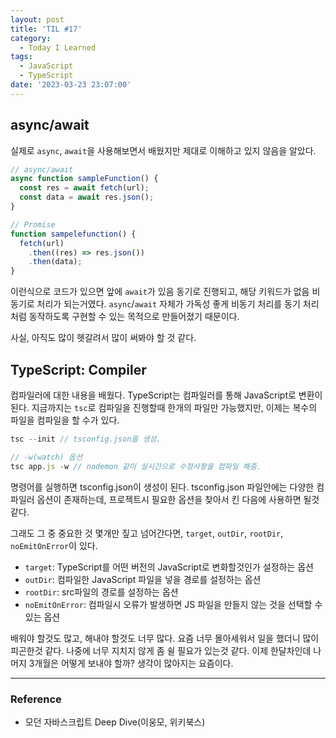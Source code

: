```yaml
---
layout: post
title: 'TIL #17'
category:
  - Today I Learned
tags:
  - JavaScript
  - TypeScript
date: '2023-03-23 23:07:00'
---
```


## async/await

실제로 `async`, `await`을 사용해보면서 배웠지만 제대로 이해하고 있지 않음을 알았다.

```jsx
// async/await
async function sampleFunction() {
  const res = await fetch(url);
  const data = await res.json();
}

// Promise
function sampelefunction() {
  fetch(url)
    .then((res) => res.json())
    .then(data);
}
```

이런식으로 코드가 있으면 앞에 `await`가 있음 동기로 진행되고, 해당 키워드가 없음 비동기로 처리가 되는거였다. `async`/`await` 자체가 가독성 좋게 비동기 처리를 동기 처리처럼 동작하도록 구현할 수 있는 목적으로 만들어졌기 때문이다.

사실, 아직도 많이 헷갈려서 많이 써봐야 할 것 같다.

## TypeScript: Compiler

컴파일러에 대한 내용을 배웠다. TypeScript는 컴파일러를 통해 JavaScript로 변환이 된다. 지금까지는 `tsc`로 컴파일을 진행할때 한개의 파일만 가능했지만, 이제는 복수의 파일을 컴파일을 할 수가 있다.

```jsx
tsc --init // tsconfig.json을 생성.

// -w(watch) 옵션
tsc app.js -w // nodemon 같이 실시간으로 수정사항을 컴파일 해줌.
```

명령어를 실행하면 tsconfig.json이 생성이 된다. tsconfig.json 파일안에는 다양한 컴파일러 옵션이 존재하는데, 프로젝트시 필요한 옵션을 찾아서 킨 다음에 사용하면 될것 같다.

그래도 그 중 중요한 것 몇개만 짚고 넘어간다면, `target`, `outDir`, `rootDir`, `noEmitOnError`이 있다.

- `target`: TypeScript를 어떤 버전의 JavaScript로 변화할것인가 설정하는 옵션
- `outDir`: 컴파일한 JavaScript 파일을 넣을 경로를 설정하는 옵션
- `rootDir`: src파일의 경로를 설정하는 옵션
- `noEmitOnError`: 컴파일시 오류가 발생하면 JS 파일을 만들지 않는 것을 선택할 수 있는 옵션

배워야 할것도 많고, 해내야 할것도 너무 많다. 요즘 너무 몰아세워서 일을 했더니 많이 피곤한것 같다. 나중에 너무 지치지 않게 좀 쉴 필요가 있는것 같다. 이제 한달차인데 나머지 3개월은 어떻게 보내야 할까? 생각이 많아지는 요즘이다.

---

### Reference

- 모던 자바스크립트 Deep Dive(이웅모, 위키북스)
